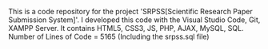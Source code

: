 This is a code repository for the project 'SRPSS[Scientific Research Paper Submission System]'. 
I developed this code with the Visual Studio Code, Git, XAMPP Server.
It contains HTML5, CSS3, JS, PHP, AJAX, MySQL, SQL. 
Number of Lines of Code = 5165 (Including the srpss.sql file)